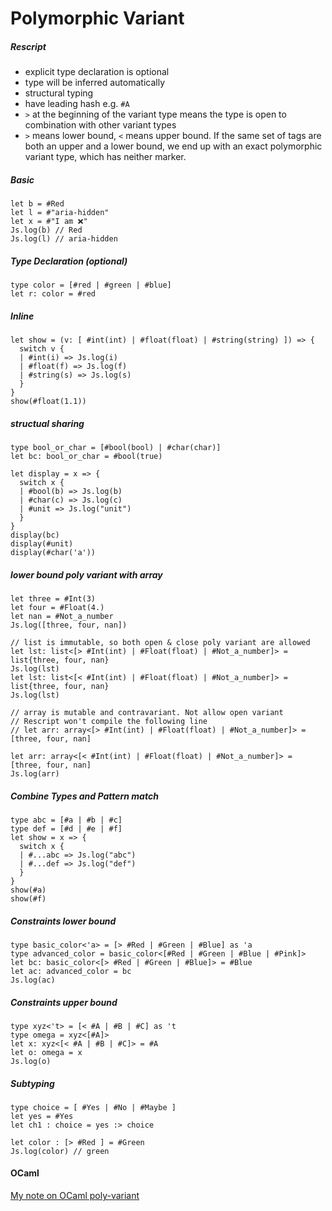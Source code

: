 # Polymorphic Variant

##### Rescript
- explicit type declaration is optional
- type will be inferred automatically
- structural typing
- have leading hash e.g. `#A`
- `>` at the beginning of the variant type means the type is open to combination with other variant types
- `>` means lower bound, `<` means upper bound. If the same set of tags are both an upper and a lower bound, we end up with an exact polymorphic variant type, which has neither marker.

##### Basic
```reasonml
let b = #Red
let l = #"aria-hidden"
let x = #"I am ❌"
Js.log(b) // Red
Js.log(l) // aria-hidden
```

##### Type Declaration (optional)
```reasonml
type color = [#red | #green | #blue]
let r: color = #red
```
##### Inline
```reasonml
let show = (v: [ #int(int) | #float(float) | #string(string) ]) => {
  switch v {
  | #int(i) => Js.log(i)
  | #float(f) => Js.log(f)
  | #string(s) => Js.log(s)
  }
}
show(#float(1.1))
```

##### structual sharing
```reasonml
type bool_or_char = [#bool(bool) | #char(char)]
let bc: bool_or_char = #bool(true)

let display = x => {
  switch x {
  | #bool(b) => Js.log(b)
  | #char(c) => Js.log(c)
  | #unit => Js.log("unit")
  }
}
display(bc)
display(#unit)
display(#char('a'))
```

##### lower bound poly variant with array
```reasonml
let three = #Int(3)
let four = #Float(4.)
let nan = #Not_a_number
Js.log([three, four, nan])

// list is immutable, so both open & close poly variant are allowed
let lst: list<[> #Int(int) | #Float(float) | #Not_a_number]> = list{three, four, nan}
Js.log(lst)
let lst: list<[< #Int(int) | #Float(float) | #Not_a_number]> = list{three, four, nan}
Js.log(lst)

// array is mutable and contravariant. Not allow open variant
// Rescript won't compile the following line 
// let arr: array<[> #Int(int) | #Float(float) | #Not_a_number]> = [three, four, nan]

let arr: array<[< #Int(int) | #Float(float) | #Not_a_number]> = [three, four, nan]
Js.log(arr)
```

##### Combine Types and Pattern match
```reasonml
type abc = [#a | #b | #c]
type def = [#d | #e | #f]
let show = x => {
  switch x {
  | #...abc => Js.log("abc")
  | #...def => Js.log("def")
  }
}
show(#a)
show(#f)
```

##### Constraints lower bound
```reasonml
type basic_color<'a> = [> #Red | #Green | #Blue] as 'a
type advanced_color = basic_color<[#Red | #Green | #Blue | #Pink]>
let bc: basic_color<[> #Red | #Green | #Blue]> = #Blue
let ac: advanced_color = bc
Js.log(ac)
```

##### Constraints upper bound
```reasonml
type xyz<'t> = [< #A | #B | #C] as 't
type omega = xyz<[#A]>
let x: xyz<[< #A | #B | #C]> = #A
let o: omega = x
Js.log(o)
```

##### Subtyping
```reasonml
type choice = [ #Yes | #No | #Maybe ]
let yes = #Yes
let ch1 : choice = yes :> choice

let color : [> #Red ] = #Green
Js.log(color) // green
```

#### OCaml
[My note on OCaml poly-variant](https://github.com/nyinyithann/notes_on_ocaml/blob/main/notes/lang/polymorphic%20variants.ipynb)


